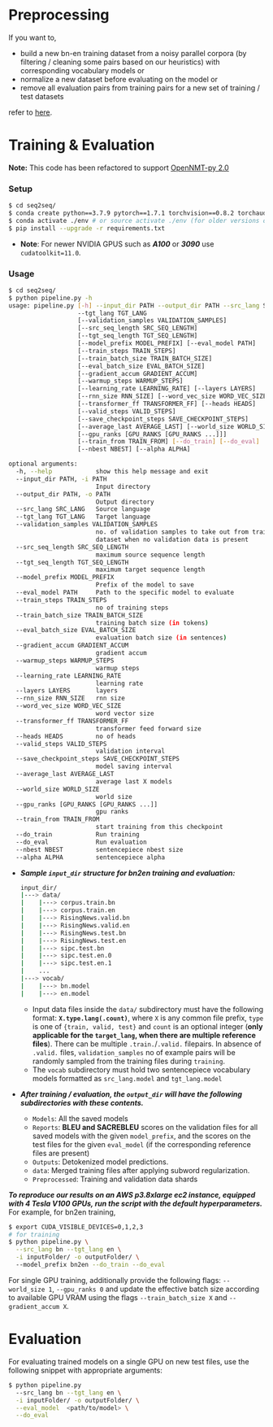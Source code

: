 # Preprocessing

If you want to,
*  build a new bn-en training dataset from a noisy parallel corpora (by filtering / cleaning some pairs based on our heuristics) with corresponding vocabulary models or
*  normalize a new dataset before evaluating on the model or
*  remove all evaluation pairs from training pairs for a new set of training / test datasets 

refer to [here](preprocessing/).

# Training & Evaluation

**Note:** This code has been refactored to support [OpenNMT-py 2.0](https://github.com/OpenNMT/OpenNMT-py)

### Setup

```bash
$ cd seq2seq/
$ conda create python==3.7.9 pytorch==1.7.1 torchvision==0.8.2 torchaudio==0.7.2 cudatoolkit=10.2 -c pytorch -p ./env
$ conda activate ./env # or source activate ./env (for older versions of anaconda)
$ pip install --upgrade -r requirements.txt
```
- **Note**: For newer NVIDIA GPUS such as ***A100*** or ***3090*** use `cudatoolkit=11.0`.


### Usage

```bash
$ cd seq2seq/
$ python pipeline.py -h
usage: pipeline.py [-h] --input_dir PATH --output_dir PATH --src_lang SRC_LANG
                   --tgt_lang TGT_LANG
                   [--validation_samples VALIDATION_SAMPLES]
                   [--src_seq_length SRC_SEQ_LENGTH]
                   [--tgt_seq_length TGT_SEQ_LENGTH]
                   [--model_prefix MODEL_PREFIX] [--eval_model PATH]
                   [--train_steps TRAIN_STEPS]
                   [--train_batch_size TRAIN_BATCH_SIZE]
                   [--eval_batch_size EVAL_BATCH_SIZE]
                   [--gradient_accum GRADIENT_ACCUM]
                   [--warmup_steps WARMUP_STEPS]
                   [--learning_rate LEARNING_RATE] [--layers LAYERS]
                   [--rnn_size RNN_SIZE] [--word_vec_size WORD_VEC_SIZE]
                   [--transformer_ff TRANSFORMER_FF] [--heads HEADS]
                   [--valid_steps VALID_STEPS]
                   [--save_checkpoint_steps SAVE_CHECKPOINT_STEPS]
                   [--average_last AVERAGE_LAST] [--world_size WORLD_SIZE]
                   [--gpu_ranks [GPU_RANKS [GPU_RANKS ...]]]
                   [--train_from TRAIN_FROM] [--do_train] [--do_eval]
                   [--nbest NBEST] [--alpha ALPHA]

optional arguments:
  -h, --help            show this help message and exit
  --input_dir PATH, -i PATH
                        Input directory
  --output_dir PATH, -o PATH
                        Output directory
  --src_lang SRC_LANG   Source language
  --tgt_lang TGT_LANG   Target language
  --validation_samples VALIDATION_SAMPLES
                        no. of validation samples to take out from train
                        dataset when no validation data is present
  --src_seq_length SRC_SEQ_LENGTH
                        maximum source sequence length
  --tgt_seq_length TGT_SEQ_LENGTH
                        maximum target sequence length
  --model_prefix MODEL_PREFIX
                        Prefix of the model to save
  --eval_model PATH     Path to the specific model to evaluate
  --train_steps TRAIN_STEPS
                        no of training steps
  --train_batch_size TRAIN_BATCH_SIZE
                        training batch size (in tokens)
  --eval_batch_size EVAL_BATCH_SIZE
                        evaluation batch size (in sentences)
  --gradient_accum GRADIENT_ACCUM
                        gradient accum
  --warmup_steps WARMUP_STEPS
                        warmup steps
  --learning_rate LEARNING_RATE
                        learning rate
  --layers LAYERS       layers
  --rnn_size RNN_SIZE   rnn size
  --word_vec_size WORD_VEC_SIZE
                        word vector size
  --transformer_ff TRANSFORMER_FF
                        transformer feed forward size
  --heads HEADS         no of heads
  --valid_steps VALID_STEPS
                        validation interval
  --save_checkpoint_steps SAVE_CHECKPOINT_STEPS
                        model saving interval
  --average_last AVERAGE_LAST
                        average last X models
  --world_size WORLD_SIZE
                        world size
  --gpu_ranks [GPU_RANKS [GPU_RANKS ...]]
                        gpu ranks
  --train_from TRAIN_FROM
                        start training from this checkpoint
  --do_train            Run training
  --do_eval             Run evaluation
  --nbest NBEST         sentencepiece nbest size
  --alpha ALPHA         sentencepiece alpha
```

*  ***Sample `input_dir` structure for bn2en training and evaluation:***

    ```bash
    input_dir/
    |---> data/
    |    |---> corpus.train.bn
    |    |---> corpus.train.en
    |    |---> RisingNews.valid.bn
    |    |---> RisingNews.valid.en
    |    |---> RisingNews.test.bn
    |    |---> RisingNews.test.en
    |    |---> sipc.test.bn
    |    |---> sipc.test.en.0
    |    |---> sipc.test.en.1
    |    ...
    |---> vocab/
    |    |---> bn.model
    |    |---> en.model
    ```
     * Input data files inside the `data/` subdirectory must have the following format: **`X.type.lang(.count)`**, where `X` is any common file prefix, `type` is one of `{train, valid, test}` and `count` is an optional integer (**only applicable for the `target_lang`, when there are multiple reference files**). There can be multiple `.train.`/`.valid.` filepairs. In absence of `.valid.` files, `validation_samples` no of example pairs will be randomly sampled from the training files during `training`.
     * The `vocab` subdirectory must hold two sentencepiece vocabulary models formatted as `src_lang.model` and `tgt_lang.model`
 
* ***After training / evaluation, the `output_dir` will have the following subdirectories with these contents.***
   * `Models`:  All the saved models
   * `Reports`:  **BLEU and SACREBLEU** scores on the validation files for all saved models with the given `model_prefix`, and the scores on the test files for the given `eval_model` (if the corresponding reference files are present)
   * `Outputs`: Detokenized model predictions.
   * `data`: Merged training files after applying subword regularization.
  * `Preprocessed`: Training and validation data shards
   

***To reproduce our results on an AWS  p3.8xlarge ec2 instance, equipped with 4 Tesla V100 GPUs, run the script with the default hyperparameters.*** For example, for bn2en training,
```bash
$ export CUDA_VISIBLE_DEVICES=0,1,2,3
# for training
$ python pipeline.py \
  --src_lang bn --tgt_lang en \
  -i inputFolder/ -o outputFolder/ \ 
  --model_prefix bn2en --do_train --do_eval
```
For single GPU training, additionally provide the following flags: ``--world_size 1``, ``--gpu_ranks 0`` and update the effective batch size according to available GPU VRAM using the flags `--train_batch_size X` and ``--gradient_accum X``.


# Evaluation

For evaluating trained models on a single GPU on new test files, use the following snippet with appropriate arguments:

```bash
$ python pipeline.py 
  --src_lang bn --tgt_lang en \
  -i inputFolder/ -o outputFolder/ \
  --eval_model  <path/to/model> \
  --do_eval 
```
